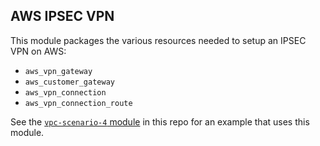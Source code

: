 ## AWS IPSEC VPN

This module packages the various resources needed to setup an IPSEC VPN
on AWS:

* `aws_vpn_gateway`
* `aws_customer_gateway`
* `aws_vpn_connection`
* `aws_vpn_connection_route`

See the [`vpc-scenario-4` module](https://github.com/fpco/fpco-terraform-aws/tree/master/tf-modules/vpc-scenario-4)
in this repo for an example that uses this module.
